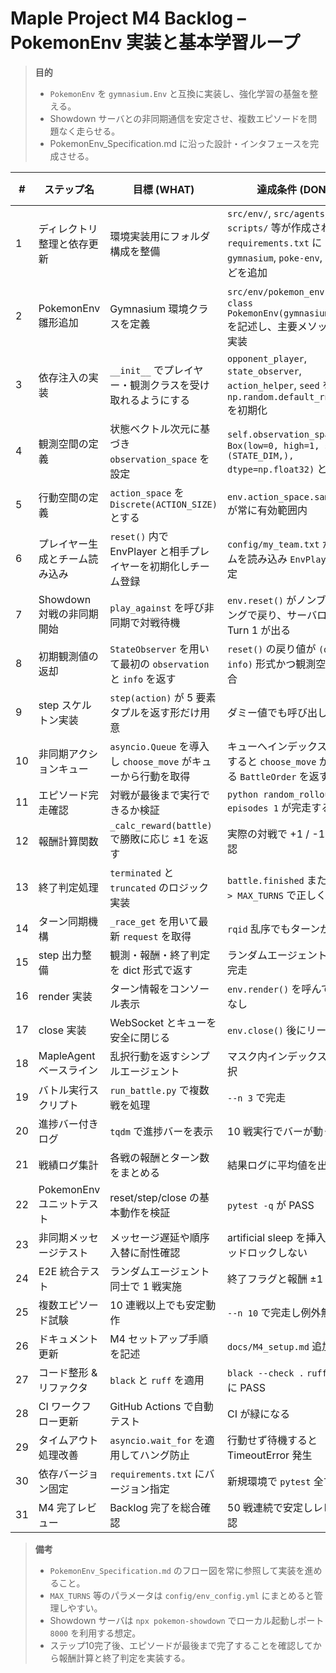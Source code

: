 # Maple Project M4 Backlog – PokemonEnv 実装と基本学習ループ

> **目的**
> - `PokemonEnv` を `gymnasium.Env` と互換に実装し、強化学習の基盤を整える。
> - Showdown サーバとの非同期通信を安定させ、複数エピソードを問題なく走らせる。
> - PokemonEnv_Specification.md に沿った設計・インタフェースを完成させる。

| # | ステップ名 | 目標 (WHAT) | 達成条件 (DONE) | テスト内容 (HOW) | 使用技術・ライブラリ (WITH) |
|---|-----------|-------------|----------------|-----------------|----------------------------|
| 1 | ディレクトリ整理と依存更新 | 環境実装用にフォルダ構成を整備 | `src/env/`, `src/agents/`, `scripts/` 等が作成され `requirements.txt` に `gymnasium`, `poke-env`, `numpy` などを追加 | `pip install -r requirements.txt` で警告無く終了 | Python パッケージ管理 |
| 2 | PokemonEnv 雛形追加 | Gymnasium 環境クラスを定義 | `src/env/pokemon_env.py` に `class PokemonEnv(gymnasium.Env)` を記述し、主要メソッドを空実装 | `from src.env.pokemon_env import PokemonEnv` がエラー無く通る | Python クラス定義, gymnasium |
| 3 | 依存注入の実装 | `__init__` でプレイヤー・観測クラスを受け取れるようにする | `opponent_player`, `state_observer`, `action_helper`, `seed` を保持し `np.random.default_rng(seed)` を初期化 | モック引数で生成し属性値を確認 | 依存性注入, numpy RNG |
| 4 | 観測空間の定義 | 状態ベクトル次元に基づき `observation_space` を設定 | `self.observation_space` が `Box(low=0, high=1, shape=(STATE_DIM,), dtype=np.float32)` となる | ダミー観測で `contains()` が True | gymnasium.spaces.Box |
| 5 | 行動空間の定義 | `action_space` を `Discrete(ACTION_SIZE)` とする | `env.action_space.sample()` が常に有効範囲内 | `Discrete` サンプリングで確認 | gymnasium.spaces.Discrete |
| 6 | プレイヤー生成とチーム読み込み | `reset()` 内で EnvPlayer と相手プレイヤーを初期化しチーム登録 | `config/my_team.txt` からチームを読み込み `EnvPlayer` に設定 | `env.reset()` 実行で新しい battle が生成 | poke-env, ファイル I/O |
| 7 | Showdown 対戦の非同期開始 | `play_against` を呼び非同期で対戦待機 | `env.reset()` がノンブロッキングで戻り、サーバログに Turn 1 が出る | ローカル Showdown サーバで確認 | asyncio, poke-env |
| 8 | 初期観測値の返却 | `StateObserver` を用いて最初の `observation` と `info` を返す | `reset()` の戻り値が `(obs, info)` 形式かつ観測空間に適合 | 観測内容をテストで確認 | StateObserver |
| 9 | step スケルトン実装 | `step(action)` が 5 要素タプルを返す形だけ用意 | ダミー値でも呼び出し可能 | `env.step(0)` を実行し例外無し | Gymnasium 仕様 |
|10| 非同期アクションキュー | `asyncio.Queue` を導入し `choose_move` がキューから行動を取得 | キューへインデックスを投入すると `choose_move` が対応する `BattleOrder` を返す | 単体テストでキュー処理を検証 | asyncio.Queue, action_helper |
|11| エピソード完走確認 | 対戦が最後まで実行できるか検証 | `python random_rollout.py --episodes 1` が完走する | ログに最終ターンが表示される | poke-env, asyncio |
|12| 報酬計算関数 | `_calc_reward(battle)` で勝敗に応じ ±1 を返す | 実際の対戦で +1 / -1 / 0 を確認 | 実践で確認 | poke-env Battle API |
|13| 終了判定処理 | `terminated` と `truncated` のロジック実装 | `battle.finished` または `turn > MAX_TURNS` で正しく終了 | 実戦でフラグ確認 | Battle 属性参照 |
|14| ターン同期機構 | `_race_get` を用いて最新 `request` を取得 | `rqid` 乱序でもターンが進む | 強制交代シナリオで確認 | asyncio, rqid 管理 |
|15| step 出力整備 | 観測・報酬・終了判定を dict 形式で返す | ランダムエージェントで 1 戦完走 | `run_battle.py` 実行 | 全機能統合 |
|16| render 実装 | ターン情報をコンソール表示 | `env.render()` を呼んでも例外なし | 目視確認 | ロギング |
|17| close 実装 | WebSocket とキューを安全に閉じる | `env.close()` 後にリーク無し | プロファイル確認 | poke-env `stop_listening` |
|18| MapleAgent ベースライン | 乱択行動を返すシンプルエージェント | マスク内インデックスのみ選択 | ユニットテスト | numpy RNG |
|19| バトル実行スクリプト | `run_battle.py` で複数戦を処理 | `--n 3` で完走 | CLI 実行 | argparse, tqdm |
|20| 進捗バー付きログ | `tqdm` で進捗バーを表示 | 10 戦実行でバーが動く | 実行結果を目視確認 | tqdm |
|21| 戦績ログ集計 | 各戦の報酬とターン数をまとめる | 結果ログに平均値を出力 | スクリプト実行結果確認 | logging |
|22| PokemonEnv ユニットテスト | reset/step/close の基本動作を検証 | `pytest -q` が PASS | 自動テスト | pytest |
|23| 非同期メッセージテスト | メッセージ遅延や順序入替に耐性確認 | artificial sleep を挿入してもデッドロックしない | 遅延シナリオで確認 | asyncio, poke-env |
|24| E2E 統合テスト | ランダムエージェント同士で 1 戦実施 | 終了フラグと報酬 ±1 を確認 | スクリプトで対戦完了 | poke-env RandomPlayer |
|25| 複数エピソード試験 | 10 連戦以上でも安定動作 | `--n 10` で完走し例外無し | 長時間テスト | |
|26| ドキュメント更新 | M4 セットアップ手順を記述 | `docs/M4_setup.md` 追加済み | Markdown リンクチェック | Markdown |
|27| コード整形 & リファクタ | `black` と `ruff` を適用 | `black --check .` `ruff .` ともに PASS | フォーマット後テスト実行 | black, ruff |
|28| CI ワークフロー更新 | GitHub Actions で自動テスト | CI が緑になる | PR 上で確認 | GitHub Actions |
|29| タイムアウト処理改善 | `asyncio.wait_for` を適用してハング防止 | 行動せず待機すると TimeoutError 発生 | 専用テスト | asyncio.wait_for |
|30| 依存バージョン固定 | `requirements.txt` にバージョン指定 | 新規環境で `pytest` 全て PASS | インストール確認 | pip version pinning |
|31| M4 完了レビュー | Backlog 完了を総合確認 | 50 戦連続で安定しレビュー承認 | 実機テスト + レビュー | 総合確認 |

> **備考**
> - `PokemonEnv_Specification.md` のフロー図を常に参照して実装を進めること。
> - `MAX_TURNS` 等のパラメータは `config/env_config.yml` にまとめると管理しやすい。
> - Showdown サーバは `npx pokemon-showdown` でローカル起動しポート `8000` を利用する想定。
> - ステップ10完了後、エピソードが最後まで完了することを確認してから報酬計算と終了判定を実装する。
